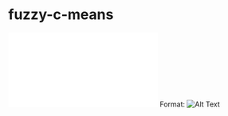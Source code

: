 # fuzzy-c-means

![dependency](/data_visualization/dimension:2;cluster_size2.pdf)
Format: ![Alt Text](url)

